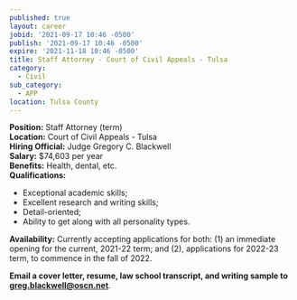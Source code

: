 ```yaml
---
published: true
layout: career
jobid: '2021-09-17 10:46 -0500'
publish: '2021-09-17 10:46 -0500'
expire: '2021-11-18 10:46 -0500'
title: Staff Attorney - Court of Civil Appeals - Tulsa
category:
  - Civil
sub_category:
  - APP
location: Tulsa County
---
```

**Position:** Staff Attorney (term)  
**Location:** Court of Civil Appeals - Tulsa  
**Hiring Official:** Judge Gregory C. Blackwell  
**Salary:** $74,603 per year  
**Benefits:** Health, dental, etc.  
**Qualifications:** 
- Exceptional academic skills;
- Excellent research and writing skills;
- Detail-oriented;
- Ability to get along with all personality types.

**Availability:** Currently accepting applications for both: (1) an immediate opening for the current, 2021-22 term; and (2), applications for 2022-23 term, to commence in the fall of 2022. 

**Email a cover letter, resume, law school transcript, and writing sample to [greg.blackwell@oscn.net](mailto:greg.blackwell@oscn.net)**.
